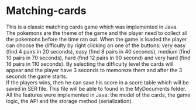 # Matching-cards

This is a classic matching cards game which was implemented in Java. <br/>
The pokemons are the theme of the game and the player need to collect all the pokemons before the time ran out. When the game is loaded the player can choose the difficulty by right clicking on one of the buttons: very easy (find 4 pairs in 20 seconds), easy (find 8 pairs in 40 seconds), medium (find 10 pairs in 70 seconds), hard (find 12 pairs in 90 second) and very hard (find 16 pairs in 110 seconds). By selecting the difficulty level the cards will appear and the player have 3 seconds to memoreze them and after the 3 seconds the game starts. <br/>
If the players wins, then he can save his score in a score table which will be saved in SER file. This file will be able to found in the MyDocuments folder. <br/>
All the features were implemented in Java: the model of the cards, the game logic, the API and the storage method (serialization).
